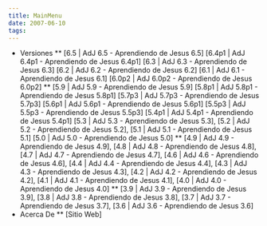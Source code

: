 ```yaml
---
title: MainMenu
date: 2007-06-10
tags:
---
```

* Versiones
** [6.5 | AdJ 6.5 - Aprendiendo de Jesus 6.5] [6.4p1 | AdJ 6.4p1 - Aprendiendo de Jesus 6.4p1] [6.3 | AdJ 6.3 - Aprendiendo de Jesus 6.3] [6.2 | AdJ 6.2 - Aprendiendo de Jesus 6.2] [6.1 | AdJ 6.1 - Aprendiendo de Jesus 6.1] [6.0p2 | AdJ 6.0p2 - Aprendiendo de Jesus 6.0p2] 
** [5.9 | AdJ 5.9 - Aprendiendo de Jesus 5.9] [5.8p1 | AdJ 5.8p1 - Aprendiendo de Jesus 5.8p1] [5.7p3 | AdJ 5.7p3 - Aprendiendo de Jesus 5.7p3] [5.6p1 | AdJ 5.6p1 - Aprendiendo de Jesus 5.6p1] [5.5p3 | AdJ 5.5p3 - Aprendiendo de Jesus 5.5p3] [5.4p1 | AdJ 5.4p1 - Aprendiendo de Jesus 5.4p1] [5.3 | AdJ 5.3 - Aprendiendo de Jesus 5.3], [5.2 | AdJ 5.2 - Aprendiendo de Jesus 5.2], [5.1 | AdJ 5.1 - Aprendiendo de Jesus 5.1] [5.0 | AdJ 5.0 - Aprendiendo de Jesus 5.0]
** [4.9 | AdJ 4.9 - Aprendiendo de Jesus 4.9], [4.8 | AdJ 4.8 - Aprendiendo de Jesus 4.8], [4.7 | AdJ 4.7 - Aprendiendo de Jesus 4.7], [4.6 | AdJ 4.6 - Aprendiendo de Jesus 4.6], [4.4 | AdJ 4.4 - Aprendiendo de Jesus 4.4], [4.3 | AdJ 4.3 - Aprendiendo de Jesus 4.3], [4.2 | AdJ 4.2 - Aprendiendo de Jesus 4.2], [4.1 | AdJ 4.1 - Aprendiendo de Jesus 4.1], [4.0 | AdJ 4.0 - Aprendiendo de Jesus 4.0]
** [3.9 | AdJ 3.9 - Aprendiendo de Jesus 3.9], [3.8 | AdJ 3.8 - Aprendiendo de Jesus 3.8], [3.7 | AdJ 3.7 - Aprendiendo de Jesus 3.7], [3.6 | AdJ 3.6 - Aprendiendo de Jesus 3.6]
* Acerca De
** [Sitio Web]
